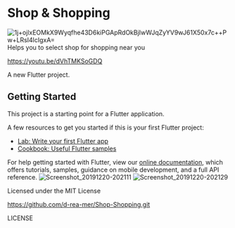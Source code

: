 # Shop & Shopping
![1j+ojlxEOMkX9Wyqfhe43D6kiPGApRdOkBjIwWJqZyYV9wJ61X50x7c++Pw+LRsI4lcIgxA=](https://user-images.githubusercontent.com/44610017/71280089-53fb8500-2380-11ea-874e-5b4ba04df919.png)
Helps you to select shop for shopping near you

https://youtu.be/dVhTMKSoGDQ

A new Flutter project.

## Getting Started

This project is a starting point for a Flutter application.

A few resources to get you started if this is your first Flutter project:

- [Lab: Write your first Flutter app](https://flutter.dev/docs/get-started/codelab)
- [Cookbook: Useful Flutter samples](https://flutter.dev/docs/cookbook)

For help getting started with Flutter, view our
[online documentation](https://flutter.dev/docs), which offers tutorials,
samples, guidance on mobile development, and a full API reference.
![Screenshot_20191220-202111](https://user-images.githubusercontent.com/44610017/71279761-983a5580-237f-11ea-8067-f6236170c825.png)
![Screenshot_20191220-202129](https://user-images.githubusercontent.com/44610017/71280022-28789a80-2380-11ea-848f-a76304c383b3.png)

Licensed under the MIT License


https://github.com/d-rea-mer/Shop-Shopping.git


LICENSE
